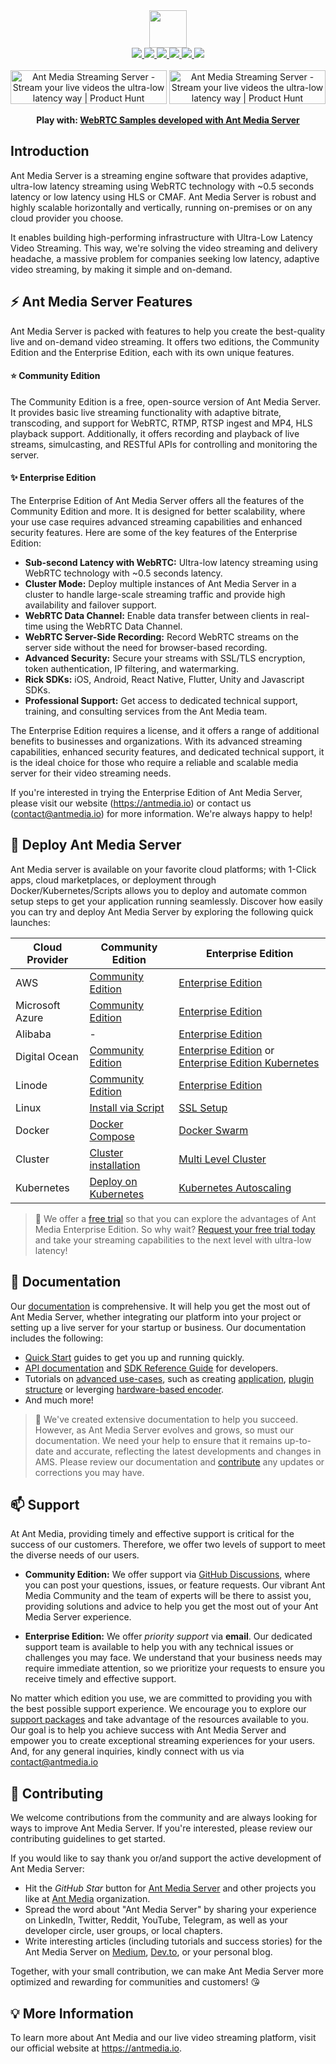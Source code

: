<div align='center'>
   <img src="https://user-images.githubusercontent.com/54481799/95862105-16cb0e00-0d6b-11eb-9087-88888889825d.png" height="60">
</div>

<div align='center'>
   <a href="https://maven-badges.herokuapp.com/maven-central/io.antmedia/ant-media-server">
    <img src="https://maven-badges.herokuapp.com/maven-central/io.antmedia/ant-media-server/badge.svg"/>
   </a>
   <a href="https://sonarcloud.io/dashboard?id=io.antmedia%3Aant-media-server">
    <img src="https://sonarcloud.io/api/project_badges/measure?project=io.antmedia%3Aant-media-server&metric=alert_status"/>
   </a>
   <a href="https://in.linkedin.com/company/antmedia">
    <img src="https://img.shields.io/badge/LinkedIn-0077B5?style=social"/>
   </a>
   <a href="https://twitter.com/antmedia_io">
    <img src="https://img.shields.io/twitter/follow/antmedia_io?style=social"/>
   </a>
   <a href="https://travis-ci.org/ant-media/Ant-Media-Server">
    <img src="https://travis-ci.org/ant-media/Ant-Media-Server.svg?branch=master"/>
   </a>
   <a href="https://github.com/ant-media/Ant-Media-Server/blob/master/COMMUNITY_EDITION_LICENSE">
    <img src="https://img.shields.io/badge/license-Apache-blue"/>
   </a>
</div>

<div align="center">
<br />
<a href="https://www.producthunt.com/posts/ant-media-streaming-server?utm_source=badge-featured&utm_medium=badge&utm_souce=badge-ant&#0045;media&#0045;streaming&#0045;server" target="_blank"><img src="https://api.producthunt.com/widgets/embed-image/v1/top-post-badge.svg?post_id=334960&theme=light&period=daily" alt="Ant&#0032;Media&#0032;Streaming&#0032;Server - Stream&#0032;your&#0032;live&#0032;videos&#0032;the&#0032;ultra&#0045;low&#0032;latency&#0032;way | Product Hunt" style="width: 250px; height: 54px;" width="160" height="26" /></a> <a href="https://www.producthunt.com/posts/ant-media-streaming-server?utm_source=badge-featured&utm_medium=badge&utm_souce=badge-ant&#0045;media&#0045;streaming&#0045;server" target="_blank"><img src="https://api.producthunt.com/widgets/embed-image/v1/top-post-topic-badge.svg?post_id=365190&theme=light&period=monthly&topic_id=267" alt="Ant&#0032;Media&#0032;Streaming&#0032;Server - Stream&#0032;your&#0032;live&#0032;videos&#0032;the&#0032;ultra&#0045;low&#0032;latency&#0032;way | Product Hunt" style="width: 250px; height: 54px;" width="160" height="26" /></a> <br />

<strong>Play with: <a href="https://antmedia.io/webrtc-samples?utm_source=github&utm_medium=readme&utm_campaign=ams">WebRTC Samples developed with Ant Media Server</a></strong>
</div>


## Introduction

Ant Media Server is a streaming engine software that provides adaptive, ultra-low latency streaming using WebRTC technology with ~0.5 seconds latency or low latency using HLS or CMAF. Ant Media Server is robust and highly scalable horizontally and vertically, running on-premises or on any cloud provider you choose.

It enables building high-performing infrastructure with Ultra-Low Latency Video Streaming. This way, we're solving the video streaming and delivery headache, a massive problem for companies seeking low latency, adaptive video streaming, by making it simple and on-demand.

## ⚡ Ant Media Server Features

Ant Media Server is packed with features to help you create the best-quality live and on-demand video streaming. It offers two editions, the Community Edition and the Enterprise Edition, each with its own unique features.

#### ⭐️ Community Edition

The Community Edition is a free, open-source version of Ant Media Server. It provides basic live streaming functionality with adaptive bitrate, transcoding, and  support for WebRTC, RTMP, RTSP ingest and MP4, HLS playback support. Additionally, it offers recording and playback of live streams, simulcasting, and RESTful APIs for controlling and monitoring the server.

#### ✨ Enterprise Edition

The Enterprise Edition of Ant Media Server offers all the features of the Community Edition and more. It is designed for better scalability, where your use case requires advanced streaming capabilities and enhanced security features. Here are some of the key features of the Enterprise Edition:

- **Sub-second Latency with WebRTC:** Ultra-low latency streaming using WebRTC technology with ~0.5 seconds latency.
- **Cluster Mode:** Deploy multiple instances of Ant Media Server in a cluster to handle large-scale streaming traffic and provide high availability and failover support.
- **WebRTC Data Channel:** Enable data transfer between clients in real-time using the WebRTC Data Channel.
- **WebRTC Server-Side Recording:** Record WebRTC streams on the server side without the need for browser-based recording.
- **Advanced Security:** Secure your streams with SSL/TLS encryption, token authentication, IP filtering, and watermarking.
- **Rick SDKs:** iOS, Android, React Native, Flutter, Unity and Javascript SDKs.
- **Professional Support:** Get access to dedicated technical support, training, and consulting services from the Ant Media team.

The Enterprise Edition requires a license, and it offers a range of additional benefits to businesses and organizations. With its advanced streaming capabilities, enhanced security features, and dedicated technical support, it is the ideal choice for those who require a reliable and scalable media server for their video streaming needs.

If you're interested in trying the Enterprise Edition of Ant Media Server, please visit our website (https://antmedia.io) or contact us (contact@antmedia.io) for more information. We're always happy to help!


## 🚀 Deploy Ant Media Server

Ant Media server is available on your favorite cloud platforms; with 1-Click apps, cloud marketplaces, or deployment through Docker/Kubernetes/Scripts allows you to deploy and automate common setup steps to get your application running seamlessly. Discover how easily you can try and deploy Ant Media Server by exploring the following quick launches:


| Cloud Provider  | Community Edition | Enterprise Edition  |
| -------------- | -------------- | ------------- |
| AWS  | [Community Edition](https://aws.amazon.com/marketplace/pp/prodview-okmynlgwgvq6w)  | [Enterprise Edition](https://aws.amazon.com/marketplace/pp/prodview-464ritgzkzod6)  |
| Microsoft Azure  | [Community Edition](https://azuremarketplace.microsoft.com/en-us/marketplace/apps/antmedia.ams_community_edition)  | [Enterprise Edition](https://azuremarketplace.microsoft.com/en-us/marketplace/apps/antmedia.ant_media_server_enterprise)  |
| Alibaba  | - | [Enterprise Edition](https://marketplace.alibabacloud.com/products/56712002/sgcmjj00031246.html)  |
| Digital Ocean  | [Community Edition](https://marketplace.digitalocean.com/apps/ant-media-server-community-edition)  | [Enterprise Edition](https://marketplace.digitalocean.com/apps/ant-media-server-enterprise-edition) or [Enterprise Edition Kubernetes](https://marketplace.digitalocean.com/apps/ant-media-server-enterprise)  |
| Linode  | [Community Edition](https://www.linode.com/marketplace/apps/ant-media/ant-media-community-edition/)  | [Enterprise Edition](https://www.linode.com/marketplace/apps/ant-media/ant-media-enterprise-edition/)  |
| Linux  | [Install via  Script](https://antmedia.io/docs/guides/installing-on-linux/installing-ams-on-linux/)  | [SSL Setup](https://antmedia.io/docs/guides/installing-on-linux/setting-up-ssl/)  |
| Docker  | [Docker Compose](hhttps://antmedia.io/docs/guides/clustering-and-scaling/docker/docker-and-docker-compose-installation/)  | [Docker Swarm](https://antmedia.io/docs/guides/clustering-and-scaling/docker/docker-swarm/)  |
| Cluster  | [Cluster installation](https://antmedia.io/docs/guides/clustering-and-scaling/cluster-installation/)  | [Multi Level Cluster](https://antmedia.io/docs/guides/clustering-and-scaling/multi-level-cluster/)  |
| Kubernetes  | [Deploy on Kubernetes](https://antmedia.io/docs/guides/clustering-and-scaling/kubernetes/deploy-ams-on-kubernetes/)  | [Kubernetes Autoscaling](https://antmedia.io/docs/guides/clustering-and-scaling/kubernetes/kubernetes-autoscaling/)  |
 
> 📌 We offer a [free trial](https://antmedia.io/free-trial/) so that you can explore the advantages of Ant Media Enterprise Edition. So why wait? [Request your free trial today](https://antmedia.io/self-hosted-free-trial/) and take your streaming capabilities to the next level with ultra-low latency!


## 📄 Documentation

Our [documentation](https://antmedia.io/docs) is comprehensive. It will help you get the most out of Ant Media Server, whether integrating our platform into your project or setting up a live server for your startup or business. Our documentation includes the following:

- [Quick Start](https://antmedia.io/docs/quick-start/) guides to get you up and running quickly.
- [API documentation](https://antmedia.io/docs/category/rest-api-guide/) and [SDK Reference Guide](https://antmedia.io/docs/sdk-reference/) for developers.
- Tutorials on [advanced use-cases](https://antmedia.io/docs/category/advanced-usage/), such as creating [application](https://antmedia.io/docs/guides/advanced-usage/create-new-application/), [plugin structure](https://antmedia.io/docs/guides/advanced-usage/introduction-plugin-structure/) or leverging [hardware-based encoder](https://antmedia.io/docs/guides/advanced-usage/using-nvidia-hardware-based-encoder-on-docker/). 
- And much more!

> 📝 We've created extensive documentation to help you succeed. However, as Ant Media Server evolves and grows, so must our documentation. We need your help to ensure that it remains up-to-date and accurate, reflecting the latest developments and changes in AMS. Please review our documentation and [contribute](https://github.com/ant-media/ant-media-documentation/) any updates or corrections you may have.
 
## 📫 Support

At Ant Media, providing timely and effective support is critical for the success of our customers. Therefore, we offer two levels of support to meet the diverse needs of our users.

- **Community Edition:** We offer support via [GitHub Discussions](https://github.com/orgs/ant-media/discussions), where you can post your questions, issues, or feature requests. Our vibrant Ant Media Community and the team of experts will be there to assist you, providing solutions and advice to help you get the most out of your Ant Media Server experience.

- **Enterprise Edition:** We offer _priority support_ via **email**. Our dedicated support team is available to help you with any technical issues or challenges you may face. We understand that your business needs may require immediate attention, so we prioritize your requests to ensure you receive timely and effective support.

No matter which edition you use, we are committed to providing you with the best possible support experience. We encourage you to explore our [support packages](https://antmedia.io/support-packages/) and take advantage of the resources available to you. Our goal is to help you achieve success with Ant Media Server and empower you to create exceptional streaming experiences for your users. And, for any general inquiries, kindly connect with us via [contact@antmedia.io](mailto:contact@antmedia.io)

## 🤝 Contributing

We welcome contributions from the community and are always looking for ways to improve Ant Media Server. If you're interested, please review our contributing guidelines to get started.

If you would like to say thank you or/and support the active development of Ant Media Server: 
- Hit the *GitHub Star* button for [Ant Media Server](https://github.com/ant-media/Ant-Media-Server/) and other projects you like at [Ant Media](https://github.com/ant-media/) organization.
- Spread the word about "Ant Media Server" by sharing your experience on LinkedIn, Twitter, Reddit, YouTube, Telegram, as well as your developer circle, user groups, or local chapters. 
- Write interesting articles (including tutorials and success stories) for the Ant Media Server on [Medium](https://medium.com/), [Dev.to](https://dev.to/), or your personal blog.

Together, with your small contribution, we can make Ant Media Server more optimized and rewarding for communities and customers! 😘

## 💡 More Information

To learn more about Ant Media and our live video streaming platform, visit our official website at https://antmedia.io.
